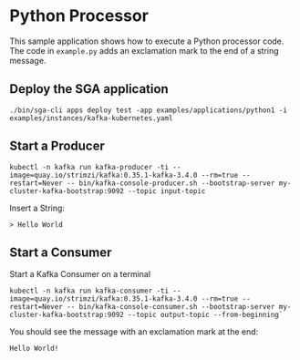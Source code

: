 # Python Processor

This sample application shows how to execute a Python processor code.
The code in `example.py` adds an exclamation mark to the end of a string message.

## Deploy the SGA application

```
./bin/sga-cli apps deploy test -app examples/applications/python1 -i examples/instances/kafka-kubernetes.yaml
```

## Start a Producer
```
kubectl -n kafka run kafka-producer -ti --image=quay.io/strimzi/kafka:0.35.1-kafka-3.4.0 --rm=true --restart=Never -- bin/kafka-console-producer.sh --bootstrap-server my-cluster-kafka-bootstrap:9092 --topic input-topic
```

Insert a String:

```
> Hello World
```


## Start a Consumer

Start a Kafka Consumer on a terminal

```
kubectl -n kafka run kafka-consumer -ti --image=quay.io/strimzi/kafka:0.35.1-kafka-3.4.0 --rm=true --restart=Never -- bin/kafka-console-consumer.sh --bootstrap-server my-cluster-kafka-bootstrap:9092 --topic output-topic --from-beginning`
```

You should see the message with an exclamation mark at the end:

```
Hello World!
``` 

